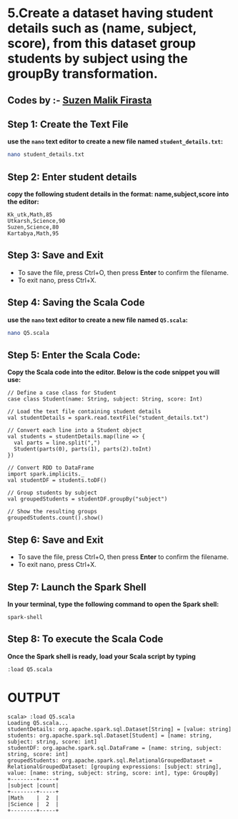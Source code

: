 # 5.Create a dataset having student details such as (name, subject, score), from this dataset group students by subject using the groupBy transformation. 
## Codes by :- [Suzen Malik Firasta](https://github.com/SuzenFirasta)

## Step 1: Create the Text File
**use the `nano` text editor to create a new file named `student_details.txt`:**
```bash
nano student_details.txt
```
## Step 2: Enter student details
**copy the following student details in the format: name,subject,score into the editor:**

```
Kk_utk,Math,85
Utkarsh,Science,90
Suzen,Science,80
Kartabya,Math,95
```

## Step 3: Save and Exit
* To save the file, press Ctrl+O, then press **Enter** to confirm the filename.
* To exit nano, press Ctrl+X.

## Step 4: Saving the Scala Code
**use the `nano` text editor to create a new file named `Q5.scala`:**
```bash
nano Q5.scala
```

## Step 5: Enter the Scala Code: 
**Copy the Scala code into the editor. Below is the code snippet you will use:**
```
// Define a case class for Student
case class Student(name: String, subject: String, score: Int)

// Load the text file containing student details
val studentDetails = spark.read.textFile("student_details.txt")

// Convert each line into a Student object
val students = studentDetails.map(line => {
  val parts = line.split(",")
  Student(parts(0), parts(1), parts(2).toInt)
})

// Convert RDD to DataFrame
import spark.implicits._
val studentDF = students.toDF()

// Group students by subject
val groupedStudents = studentDF.groupBy("subject")

// Show the resulting groups
groupedStudents.count().show()

```

## Step 6: Save and Exit
* To save the file, press Ctrl+O, then press **Enter** to confirm the filename.
* To exit nano, press Ctrl+X.

## Step 7: Launch the Spark Shell
**In your terminal, type the following command to open the Spark shell:**
```
spark-shell
```

## Step 8: To execute the Scala Code
**Once the Spark shell is ready, load your Scala script by typing**
```
:load Q5.scala
```

# OUTPUT

```
scala> :load Q5.scala
Loading Q5.scala...
studentDetails: org.apache.spark.sql.Dataset[String] = [value: string]
students: org.apache.spark.sql.Dataset[Student] = [name: string, subject: string, score: int]
studentDF: org.apache.spark.sql.DataFrame = [name: string, subject: string, score: int]
groupedStudents: org.apache.spark.sql.RelationalGroupedDataset = RelationalGroupedDataset: [grouping expressions: [subject: string], value: [name: string, subject: string, score: int], type: GroupBy]
+--------+-----+
|subject |count|
+--------+-----+
|Math    |  2  |
|Science |  2  |
+--------+-----+

```
